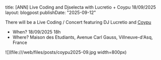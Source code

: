 title: [ANN] Live Coding and Djselecta with Lucretio + Coypu 18/09/2025
layout: blogpost
publishDate: "2025-09-12"


There will be a Live Coding / Concert featuring DJ Lucretio and [Coypu](https://github.com/lucretiomsp/Coypu)

- When? 18/09/2025 18h
- Where? Maison des Etudiants, Avenue Carl Gauss, Villneuve-d'Asq, France

![](file:///web/files/posts/coypu2025-09.jpg width=800px)
